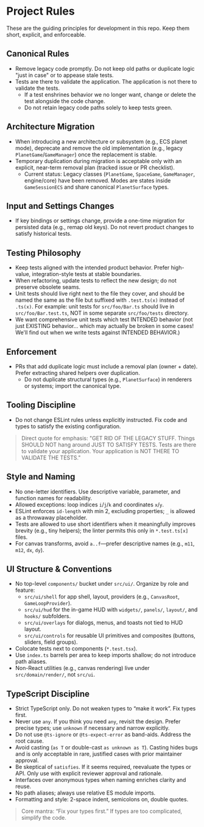 # Project Rules

These are the guiding principles for development in this repo. Keep them short, explicit, and enforceable.

## Canonical Rules

- Remove legacy code promptly. Do not keep old paths or duplicate logic "just in case" or to appease stale tests.
- Tests are there to validate the application. The application is not there to validate the tests.
  - If a test enshrines behavior we no longer want, change or delete the test alongside the code change.
  - Do not retain legacy code paths solely to keep tests green.

## Architecture Migration

- When introducing a new architecture or subsystem (e.g., ECS planet mode), deprecate and remove the old implementation (e.g., legacy `PlanetGame`/`GameManager`) once the replacement is stable.
- Temporary duplication during migration is acceptable only with an explicit, near-term removal plan (tracked issue or PR checklist).
  - Current status: Legacy classes (`PlanetGame`, `SpaceGame`, `GameManager`, engine/core) have been removed. Modes are states inside `GameSessionECS` and share canonical `PlanetSurface` types.

## Input and Settings Changes

- If key bindings or settings change, provide a one-time migration for persisted data (e.g., remap old keys). Do not revert product changes to satisfy historical tests.

## Testing Philosophy

- Keep tests aligned with the intended product behavior. Prefer high-value, integration-style tests at stable boundaries.
- When refactoring, update tests to reflect the new design; do not preserve obsolete seams.
- Unit tests should live right next to the file they cover, and should be named the same as the file but suffixed with `.test.ts(x)` instead of `.ts(x)`. For example: unit tests for `src/foo/Bar.ts` should live in `src/foo/Bar.test.ts`, NOT in some separate `src/foo/tests` directory.
- We want comprehensive unit tests which test INTENDED behavior (not just EXISTING behavior... which may actually be broken in some cases! We'll find out when we write tests against INTENDED BEHAVIOR.)

## Enforcement

- PRs that add duplicate logic must include a removal plan (owner + date). Prefer extracting shared helpers over duplication.
  - Do not duplicate structural types (e.g., `PlanetSurface`) in renderers or systems; import the canonical type.

## Tooling Discipline

- Do not change ESLint rules unless explicitly instructed. Fix code and types to satisfy the existing configuration.

> Direct quote for emphasis: "GET RID OF THE LEGACY STUFF. Things SHOULD NOT hang around JUST TO SATISFY TESTS. Tests are there to validate your application. Your application is NOT THERE TO VALIDATE THE TESTS."

## Style and Naming

- No one-letter identifiers. Use descriptive variable, parameter, and function names for readability.
- Allowed exceptions: loop indices `i`/`j`/`k` and coordinates `x`/`y`.
- ESLint enforces `id-length` with min 2, excluding properties; `_` is allowed as a throwaway placeholder.
- Tests are allowed to use short identifiers when it meaningfully improves brevity (e.g., tiny helpers); the linter permits this only in `*.test.ts[x]` files.
- For canvas transforms, avoid `a..f`—prefer descriptive names (e.g., `m11`, `m12`, `dx`, `dy`).

## UI Structure & Conventions

- No top-level `components/` bucket under `src/ui/`. Organize by role and feature:
  - `src/ui/shell` for app shell, layout, providers (e.g., `CanvasRoot`, `GameLoopProvider`).
  - `src/ui/hud` for the in-game HUD with `widgets/`, `panels/`, `layout/`, and `hooks/` subfolders.
  - `src/ui/overlays` for dialogs, menus, and toasts not tied to HUD layout.
  - `src/ui/controls` for reusable UI primitives and composites (buttons, sliders, field groups).
- Colocate tests next to components (`*.test.tsx`).
- Use `index.ts` barrels per area to keep imports shallow; do not introduce path aliases.
- Non-React utilities (e.g., canvas rendering) live under `src/domain/render/`, not `src/ui`.

## TypeScript Discipline

- Strict TypeScript only. Do not weaken types to “make it work”. Fix types first.
- Never use `any`. If you think you need `any`, revisit the design. Prefer precise types; use `unknown` if necessary and narrow explicitly.
- Do not use `@ts-ignore` or `@ts-expect-error` as band-aids. Address the root cause.
- Avoid casting (`as T` or double-cast `as unknown as T`). Casting hides bugs and is only acceptable in rare, justified cases with prior maintainer approval.
- Be skeptical of `satisfies`. If it seems required, reevaluate the types or API. Only use with explicit reviewer approval and rationale.
- Interfaces over anonymous types when naming enriches clarity and reuse.
- No path aliases; always use relative ES module imports.
- Formatting and style: 2-space indent, semicolons on, double quotes.

> Core mantra: “Fix your types first.” If types are too complicated, simplify the code.
